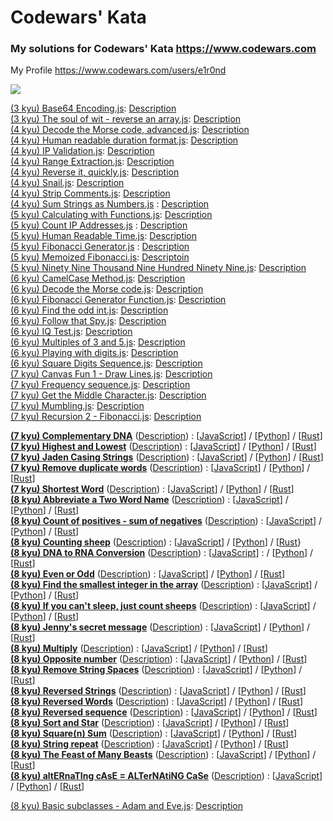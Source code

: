 # Codewars' Kata

### My solutions for Codewars' Kata https://www.codewars.com

My Profile https://www.codewars.com/users/e1r0nd<br>

![](https://www.codewars.com/users/e1r0nd/badges/large)

[(3 kyu) Base64 Encoding.js](<(3%20kyu)%20Base64%20Encoding.js>): [Description](https://www.codewars.com/kata/5270f22f862516c686000161)
<br>
[(3 kyu) The soul of wit - reverse an array.js](<(3%20kyu)%20The%20soul%20of%20wit%20-%20reverse%20an%20array.js>): [Description](https://www.codewars.com/kata/the-soul-of-wit-reverse-an-array)
<br>
[(4 kyu) Decode the Morse code, advanced.js](<(4%20kyu)%20Decode%20the%20Morse%20code%2C%20advanced.js>): [Description](https://www.codewars.com/kata/decode-the-morse-code-advanced)
<br>
[(4 kyu) Human readable duration format.js](<(4%20kyu)%20Human%20readable%20duration%20format.js>): [Description](https://www.codewars.com/kata/human-readable-duration-format)
<br>
[(4 kyu) IP Validation.js](<(4%20kyu)%20IP%20Validation.js>): [Description](https://www.codewars.com/kata/ip-validation)
<br>
[(4 kyu) Range Extraction.js](<(4%20kyu)%20Range%20Extraction.js>): [Description](https://www.codewars.com/kata/range-extraction)
<br>
[(4 kyu) Reverse it, quickly.js](<(4%20kyu)%20Reverse%20it%2C%20quickly.js>): [Description](https://www.codewars.com/kata/reverse-it-quickly)
<br>
[(4 kyu) Snail.js](<(4%20kyu)%20Snail.js>): [Description](https://www.codewars.com/kata/snail/javascript)
<br>
[(4 kyu) Strip Comments.js](<(4%20kyu)%20Strip%20Comments.js>): [Description](https://www.codewars.com/kata/51c8e37cee245da6b40000bd)
<br>
[(4 kyu) Sum Strings as Numbers.js](<(4%20kyu)%20Sum%20Strings%20as%20Numbers.js>) : [Description](https://www.codewars.com/kata/5324945e2ece5e1f32000370)
<br>
[(5 kyu) Calculating with Functions.js](<(5%20kyu)%20Calculating%20with%20Functions.js>): [Description](https://www.codewars.com/kata/525f3eda17c7cd9f9e000b39/)
<br>
[(5 kyu) Count IP Addresses.js](<(5%20kyu)%20Count%20IP%20Addresses.js>) : [Description](https://www.codewars.com/kata/526989a41034285187000de4)
<br>
[(5 kyu) Human Readable Time.js](<(5%20kyu)%20Human%20Readable%20Time.js>): [Description](https://www.codewars.com/kata/human-readable-time)
<br>
[(5 kyu) Fibonacci Generator.js](<(5%20kyu)%20Fibonacci%20Generator.js>) : [Description](https://www.codewars.com/kata/522498c9906b0cfcb40001fc)
<br>
[(5 kyu) Memoized Fibonacci.js](<(5%20kyu)%20Memoized%20Fibonacci.js>): [Descriptoin](https://www.codewars.com/kata/memoized-fibonacci)
<br>
[(5 kyu) Ninety Nine Thousand Nine Hundred Ninety Nine.js](<(5%20kyu)%20Ninety%20Nine%20Thousand%20Nine%20Hundred%20Ninety%20Nine.js>): [Description](https://www.codewars.com/kata/5463c8db865001c1710003b2)
<br>
[(6 kyu) CamelCase Method.js](<(6%20kyu)%20CamelCase%20Method.js>): [Description](https://www.codewars.com/kata/camelcase-method)
<br>
[(6 kyu) Decode the Morse code.js](<(6%20kyu)%20Decode%20the%20Morse%20code.js>): [Description](https://www.codewars.com/kata/decode-the-morse-code)
<br>
[(6 kyu) Fibonacci Generator Function.js]((6%20kyu)%20Fibonacci%20Generator%20Function.js): [Description](https://www.codewars.com/kata/fibonacci-generator-function)
<br>
[(6 kyu) Find the odd int.js](<(6%20kyu)%20Find%20the%20odd%20int.js>): [Description](https://www.codewars.com/kata/find-the-odd-int)
<br>
[(6 kyu) Follow that Spy.js](<(6%20kyu)%20Follow%20that%20Spy.js>): [Description](https://www.codewars.com/kata/follow-that-spy)
<br>
[(6 kyu) IQ Test.js](<(6%20kyu)%20IQ%20Test.js>): [Description](https://www.codewars.com/kata/iq-test)
<br>
[(6 kyu) Multiples of 3 and 5.js](<(6%20kyu)%20Multiples%20of%203%20and%205.js>): [Description](https://www.codewars.com/kata/multiples-of-3-and-5)
<br>
[(6 kyu) Playing with digits.js](<(6%20kyu)%20Playing%20with%20digits.js>): [Description](https://www.codewars.com/kata/playing-with-digits)
<br>
[(6 kyu) Square Digits Sequence.js]((6%20kyu)%20Square%20Digits%20Sequence.js): [Description](https://www.codewars.com/kata/simple-fun-number-23-square-digits-sequence)
<br>
[(7 kyu) Canvas Fun 1 - Draw Lines.js]((7%20kyu)%20Canvas%20Fun%201%20-%20Draw%20Lines.js): [Description](http://www.codewars.com/kata/canvas-fun-number-1-draw-lines)
<br>
[(7 kyu) Frequency sequence.js](<(7%20kyu)%20Frequency%20sequence.js>): [Description](https://www.codewars.com/kata/frequency-sequence/)
<br>
[(7 kyu) Get the Middle Character.js](<(7%20kyu)%20Get%20the%20Middle%20Character.js>): [Description](https://www.codewars.com/kata/get-the-middle-character/)
<br>
[(7 kyu) Mumbling.js](<(7%20kyu)%20Mumbling.js>): [Description](https://www.codewars.com/kata/mumbling/)
<br>
[(7 kyu) Recursion 2 - Fibonacci.js]((7%20kyu)%20Recursion%202%20-%20Fibonacci.js): [Description](https://www.codewars.com/kata/recursion-number-2-fibonacci/)

**[(7 kyu) Complementary DNA](https://www.codewars.com/kata/complementary-dna/)**
([Description]((7%20kyu)%20Complementary%20DNA/(7%20kyu)%20Complementary%20DNA.md)) :
[[JavaScript]((7%20kyu)%20Complementary%20DNA/(7%20kyu)%20Complementary%20DNA.js)]
/ [[Python]((7%20kyu)%20Complementary%20DNA/(7%20kyu)%20Complementary%20DNA.py)]
/ [[Rust]((7%20kyu)%20Complementary%20DNA/(7%20kyu)%20Complementary%20DNA.rs)]
<br>
**[(7 kyu) Highest and Lowest](https://www.codewars.com/kata/highest-and-lowest)**
([Description]((7%20kyu)%20Highest%20and%20Lowest/(7%20kyu)%20Highest%20and%20Lowest.md)) :
[[JavaScript]((7%20kyu)%20Highest%20and%20Lowest/(7%20kyu)%20Highest%20and%20Lowest.js)]
/ [[Python]((7%20kyu)%20Highest%20and%20Lowest/(7%20kyu)%20Highest%20and%20Lowest.py)]
/ [[Rust]((7%20kyu)%20Highest%20and%20Lowest/(7%20kyu)%20Highest%20and%20Lowest.rs)]
<br>
**[(7 kyu) Jaden Casing Strings](https://www.codewars.com/kata/jaden-casing-strings)**
([Description]((7%20kyu)%20Jaden%20Casing%20Strings/(7%20kyu)%20Jaden%20Casing%20Strings.md)) :
[[JavaScript]((7%20kyu)%20Jaden%20Casing%20Strings/(7%20kyu)%20Jaden%20Casing%20Strings.js)]
/ [[Python]((7%20kyu)%20Jaden%20Casing%20Strings/(7%20kyu)%20Jaden%20Casing%20Strings.py)]
/ [[Rust]((7%20kyu)%20Jaden%20Casing%20Strings/(7%20kyu)%20Jaden%20Casing%20Strings.rs)]
<br>
**[(7 kyu) Remove duplicate words](http://www.codewars.com/kata/remove-duplicate-words)**
([Description]((7%20kyu)%20Remove%20duplicate%20words/(7%20kyu)%20Remove%20duplicate%20words.md)) :
[[JavaScript]((7%20kyu)%20Remove%20duplicate%20words/(7%20kyu)%20Remove%20duplicate%20words.js)]
/ [[Python]((7%20kyu)%20Remove%20duplicate%20words/(7%20kyu)%20Remove%20duplicate%20words.py)]
/ [[Rust]((7%20kyu)%20Remove%20duplicate%20words/(7%20kyu)%20Remove%20duplicate%20words.rs)]
<br>
**[(7 kyu) Shortest Word](http://www.codewars.com/kata/shortest-word/)**
([Description]((7%20kyu)%20Shortest%20Word/(7%20kyu)%20Shortest%20Word.md)) :
[[JavaScript]((7%20kyu)%20Shortest%20Word/(7%20kyu)%20Shortest%20Word.js)]
/ [[Python]((7%20kyu)%20Shortest%20Word/(7%20kyu)%20Shortest%20Word.py)]
/ [[Rust]((7%20kyu)%20Shortest%20Word/(7%20kyu)%20Shortest%20Word.rs)]
<br>
**[(8 kyu) Abbreviate a Two Word Name](https://www.codewars.com/kata/abbreviate-a-two-word-name)**
([Description]((8%20kyu)%20Abbreviate%20a%20Two%20Word%20Name/(8%20kyu)%20Abbreviate%20a%20Two%20Word%20Name.md)) :
[[JavaScript]((8%20kyu)%20Abbreviate%20a%20Two%20Word%20Name/(8%20kyu)%20Abbreviate%20a%20Two%20Word%20Name.js)]
/ [[Python]((8%20kyu)%20Abbreviate%20a%20Two%20Word%20Name/(8%20kyu)%20Abbreviate%20a%20Two%20Word%20Name.py)]
/ [[Rust]((8%20kyu)%20Abbreviate%20a%20Two%20Word%20Name/(8%20kyu)%20Abbreviate%20a%20Two%20Word%20Name.rs)]
<br>
**[(8 kyu) Count of positives - sum of negatives](https://www.codewars.com/kata/count-of-positives-slash-sum-of-negatives)** ([Description]((8%20kyu)%20Count%20of%20positives%20-%20sum%20of%20negatives/(8%20kyu)%20Count%20of%20positives%20-%20sum%20of%20negatives.md)) :
[[JavaScript]((8%20kyu)%20Count%20of%20positives%20-%20sum%20of%20negatives/(8%20kyu)%20Count%20of%20positives%20-%20sum%20of%20negatives.js)]
/ [[Python]((8%20kyu)%20Count%20of%20positives%20-%20sum%20of%20negatives/(8%20kyu)%20Count%20of%20positives%20-%20sum%20of%20negatives.py)]
/ [[Rust]((8%20kyu)%20Count%20of%20positives%20-%20sum%20of%20negatives/(8%20kyu)%20Count%20of%20positives%20-%20sum%20of%20negatives.rs)]
<br>
**[(8 kyu) Counting sheep](https://www.codewars.com/kata/counting-sheep-dot-dot-dot)**
([Description]((8%20kyu)%20Counting%20sheep/(8%20kyu)%20Counting%20sheep.md)) :
[[JavaScript]((8%20kyu)%20Counting%20sheep/(8%20kyu)%20Counting%20sheep.js)]
/ [[Python]((8%20kyu)%20Counting%20sheep/(8%20kyu)%20Counting%20sheep.py)]
/ [[Rust]((8%20kyu)%20Counting%20sheep/(8%20kyu)%20Counting%20sheep.rs)}
<br>
**[(8 kyu) DNA to RNA Conversion](https://www.codewars.com/kata/dna-to-rna-conversion)**
([Description]((8%20kyu)%20DNA%20to%20RNA%20Conversion/(8%20kyu)%20DNA%20to%20RNA%20Conversion.md)) :
[[JavaScript]((8%20kyu)%20DNA%20to%20RNA%20Conversion/(8%20kyu)%20DNA%20to%20RNA%20Conversion.js)] :
/ [[Python]((8%20kyu)%20DNA%20to%20RNA%20Conversion/(8%20kyu)%20DNA%20to%20RNA%20Conversion.py)]
/ [[Rust]((8%20kyu)%20DNA%20to%20RNA%20Conversion/(8%20kyu)%20DNA%20to%20RNA%20Conversion.rs)]
<br>
**[(8 kyu) Even or Odd](https://www.codewars.com/kata/even-or-odd)**
([Description]((8%20kyu)%20Even%20or%20Odd/(8%20kyu)%20Even%20or%20Odd.md)) :
[[JavaScript]((8%20kyu)%20Even%20or%20Odd/(8%20kyu)%20Even%20or%20Odd.js)]
/ [[Python]((8%20kyu)%20Even%20or%20Odd/(8%20kyu)%20Even%20or%20Odd.py)]
/ [[Rust]((8%20kyu)%20Even%20or%20Odd/(8%20kyu)%20Even%20or%20Odd.rs)]
<br>
**[(8 kyu) Find the smallest integer in the array](https://www.codewars.com/kata/find-the-smallest-integer-in-the-array)**
([Description]((8%20kyu)%20Find%20the%20smallest%20integer%20in%20the%20array/(8%20kyu)%20Find%20the%20smallest%20integer%20in%20the%20array.md)) :
[[JavaScript](<(8%20kyu)%20Find%20the%20smallest%20integer%20in%20the%20array/(8%20kyu)%20Find%20the%20smallest%20integer%20in%20the%20array.js>)]
/ [[Python](<(8%20kyu)%20Find%20the%20smallest%20integer%20in%20the%20array/(8%20kyu)%20Find%20the%20smallest%20integer%20in%20the%20array.py>)]
/ [[Rust](<(8%20kyu)%20Find%20the%20smallest%20integer%20in%20the%20array/(8%20kyu)%20Find%20the%20smallest%20integer%20in%20the%20array.rs>)]
<br>
**[(8 kyu) If you can't sleep, just count sheeps](https://www.codewars.com/kata/if-you-cant-sleep-just-count-sheep)**
([Description]((8%20kyu)%20If%20you%20can't%20sleep%2C%20just%20count%20sheeps/(8%20kyu)%20If%20you%20can't%20sleep%2C%20just%20count%20sheeps.md)) :
[[JavaScript]((8%20kyu)%20If%20you%20can't%20sleep%2C%20just%20count%20sheeps/(8%20kyu)%20If%20you%20can't%20sleep%2C%20just%20count%20sheeps.js)]
/ [[Python]((8%20kyu)%20If%20you%20can't%20sleep%2C%20just%20count%20sheeps/(8%20kyu)%20If%20you%20can't%20sleep%2C%20just%20count%20sheeps.py)]
/ [[Rust]((8%20kyu)%20If%20you%20can't%20sleep%2C%20just%20count%20sheeps/(8%20kyu)%20If%20you%20can't%20sleep%2C%20just%20count%20sheeps.rs)]
<br>
**[(8 kyu) Jenny's secret message](https://www.codewars.com/kata/jennys-secret-message)**
([Description]((8%20kyu)%20Jenny's%20secret%20message/(8%20kyu)%20Jenny's%20secret%20message.md)) :
[[JavaScript]((8%20kyu)%20Jenny's%20secret%20message/(8%20kyu)%20Jenny's%20secret%20message.js)]
/ [[Python]((8%20kyu)%20Jenny's%20secret%20message/(8%20kyu)%20Jenny's%20secret%20message.py)]
/ [[Rust]((8%20kyu)%20Jenny's%20secret%20message/(8%20kyu)%20Jenny's%20secret%20message.rs)]
<br>
**[(8 kyu) Multiply](https://www.codewars.com/kata/multiply/)**
([Description]((8%20kyu)%20Multiply/(8%20kyu)%20Multiply.md)) :
[[JavaScript]((8%20kyu)%20Multiply/(8%20kyu)%20Multiply.js)]
/ [[Python]((8%20kyu)%20Multiply/(8%20kyu)%20Multiply.py)]
/ [[Rust]((8%20kyu)%20Multiply/(8%20kyu)%20Multiply.rs)]
<br>
**[(8 kyu) Opposite number](https://www.codewars.com/kata/opposite-number)**
([Description]((8%20kyu)%20Opposite%20number/(8%20kyu)%20Opposite%20number.md)) :
[[JavaScript]((8%20kyu)%20Opposite%20number/(8%20kyu)%20Opposite%20number.js)]
/ [[Python]((8%20kyu)%20Opposite%20number/(8%20kyu)%20Opposite%20number.py)]
/ [[Rust]((8%20kyu)%20Opposite%20number/(8%20kyu)%20Opposite%20number.rs)]
<br>
**[(8 kyu) Remove String Spaces](https://www.codewars.com/kata/remove-string-spaces)**
([Description]((8%20kyu)%20Remove%20String%20Spaces/(8%20kyu)%20Remove%20String%20Spaces.md)) :
[[JavaScript]((8%20kyu)%20Remove%20String%20Spaces/(8%20kyu)%20Remove%20String%20Spaces.js)]
/ [[Python]((8%20kyu)%20Remove%20String%20Spaces/(8%20kyu)%20Remove%20String%20Spaces.py)]
/ [[Rust]((8%20kyu)%20Remove%20String%20Spaces/(8%20kyu)%20Remove%20String%20Spaces.rs)]
<br>
**[(8 kyu) Reversed Strings](https://www.codewars.com/kata/reversed-strings)**
([Description]((8%20kyu)%20Reversed%20Strings/(8%20kyu)%20Reversed%20Strings.md)) :
[[JavaScript]((8%20kyu)%20Reversed%20Strings/(8%20kyu)%20Reversed%20Strings.js)]
/ [[Python]((8%20kyu)%20Reversed%20Strings/(8%20kyu)%20Reversed%20Strings.py)]
/ [[Rust]((8%20kyu)%20Reversed%20Strings/(8%20kyu)%20Reversed%20Strings.rs)]
<br>
**[(8 kyu) Reversed Words](https://www.codewars.com/kata/reversed-words)**
([Description]((8%20kyu)%20Reversed%20Words/(8%20kyu)%20Reversed%20Words.md)) :
[[JavaScript]((8%20kyu)%20Reversed%20Words/(8%20kyu)%20Reversed%20Words.js)]
/ [[Python]((8%20kyu)%20Reversed%20Words/(8%20kyu)%20Reversed%20Words.py)]
/ [[Rust]((8%20kyu)%20Reversed%20Words/(8%20kyu)%20Reversed%20Words.rs)]
<br>
**[(8 kyu) Reversed sequence](https://www.codewars.com/kata/reversed-sequence)**
([Description]((8%20kyu)%20Reversed%20sequence/(8%20kyu)%20Reversed%20sequence.md)) :
[[JavaScript]((8%20kyu)%20Reversed%20sequence/(8%20kyu)%20Reversed%20sequence.js)]
/ [[Python]((8%20kyu)%20Reversed%20sequence/(8%20kyu)%20Reversed%20sequence.py)]
/ [[Rust]((8%20kyu)%20Reversed%20sequence/(8%20kyu)%20Reversed%20sequence.rs)]
<br>
**[(8 kyu) Sort and Star](https://www.codewars.com/kata/sort-and-star)**
([Description]((8%20kyu)%20Sort%20and%20Star/(8%20kyu)%20Sort%20and%20Star.md)) :
[[JavaScript]((8%20kyu)%20Sort%20and%20Star/(8%20kyu)%20Sort%20and%20Star.js)]
/ [[Python]((8%20kyu)%20Sort%20and%20Star/(8%20kyu)%20Sort%20and%20Star.py)]
/ [[Rust]((8%20kyu)%20Sort%20and%20Star/(8%20kyu)%20Sort%20and%20Star.rs)]
<br>
**[(8 kyu) Square(n) Sum](https://www.codewars.com/kata/square-n-sum)**
([Description]((8%20kyu)%20Square(n)%20Sum/(8%20kyu)%20Square(n)%20Sum.md)) :
[[JavaScript]((8%20kyu)%20Square(n)%20Sum/(8%20kyu)%20Square(n)%20Sum.js)]
/ [[Python]((8%20kyu)%20Square(n)%20Sum/(8%20kyu)%20Square(n)%20Sum.py)]
/ [[Rust]((8%20kyu)%20Square(n)%20Sum/(8%20kyu)%20Square(n)%20Sum.rs)]
<br>
**[(8 kyu) String repeat](https://www.codewars.com/kata/string-repeat)**
([Description]((8%20kyu)%20String%20repeat/(8%20kyu)%20String%20repeat.md)) :
[[JavaScript]((8%20kyu)%20String%20repeat/(8%20kyu)%20String%20repeat.js)]
/ [[Python]((8%20kyu)%20String%20repeat/(8%20kyu)%20String%20repeat.py)]
/ [[Rust]((8%20kyu)%20String%20repeat/(8%20kyu)%20String%20repeat.rs)]
<br>
**[(8 kyu) The Feast of Many Beasts](https://www.codewars.com/kata/the-feast-of-many-beasts/)**
([Description]((8%20kyu)%20The%20Feast%20of%20Many%20Beasts/(8%20kyu)%20The%20Feast%20of%20Many%20Beasts.md)) :
[[JavaScript]((8%20kyu)%20The%20Feast%20of%20Many%20Beasts/(8%20kyu)%20The%20Feast%20of%20Many%20Beasts.js)]
/ [[Python]((8%20kyu)%20The%20Feast%20of%20Many%20Beasts/(8%20kyu)%20The%20Feast%20of%20Many%20Beasts.py)]
/ [[Rust]((8%20kyu)%20The%20Feast%20of%20Many%20Beasts/(8%20kyu)%20The%20Feast%20of%20Many%20Beasts.rs)]
<br>
**[(8 kyu) altERnaTIng cAsE = ALTerNAtiNG CaSe](http://www.codewars.com/kata/alternating-case-%3C-equals-%3E-alternating-case)**  ([Description]((8%20kyu)%20altERnaTIng%20cAsE%20%3D%20ALTerNAtiNG%20CaSe/(8%20kyu)%20altERnaTIng%20cAsE%20%3D%20ALTerNAtiNG%20CaSe.md)) :
[[JavaScript]((8%20kyu)%20altERnaTIng%20cAsE%20%3D%20ALTerNAtiNG%20CaSe/(8%20kyu)%20altERnaTIng%20cAsE%20%3D%20ALTerNAtiNG%20CaSe.js)]
/ [[Python]((8%20kyu)%20altERnaTIng%20cAsE%20%3D%20ALTerNAtiNG%20CaSe/(8%20kyu)%20altERnaTIng%20cAsE%20%3D%20ALTerNAtiNG%20CaSe.py)]
/ [[Rust]((8%20kyu)%20altERnaTIng%20cAsE%20%3D%20ALTerNAtiNG%20CaSe/(8%20kyu)%20altERnaTIng%20cAsE%20%3D%20ALTerNAtiNG%20CaSe.rs)]


[(8 kyu) Basic subclasses - Adam and Eve.js](<(8%20kyu)%20Basic%20subclasses%20-%20Adam%20and%20Eve.js>): [Description](https://www.codewars.com/kata/547274e24481cfc469000416/)
